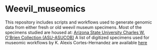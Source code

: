 # Weevil_museomics
This repository includes scripts and workflows used to generate genomic data from either fresh or old weevil museum specimens.
Most of the specimens studied are housed at: [Arizona State University Charles W. O'Brien Collection (ASU-ASUCOB)](https://ecdysis.org/collections/misc/collprofiles.php?collid=2&emode=1)
A list of digitized specimens used for museomic workflows by K. Alexis Cortes-Hernandez are available [here](https://ecdysis.org/checklists/checklist.php?clid=12174&pid=0)
